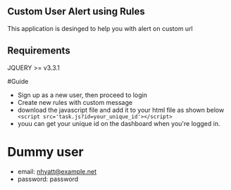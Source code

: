
## Custom User Alert using Rules

This application is desinged to help you with alert on custom url

## Requirements
JQUERY >= v3.3.1

#Guide

- Sign up as a new user, then proceed to login
- Create new rules with custom message
- download the javascript file and add it to your html file as shown below
`` <script src='task.js?id=your_unique_id'></script>``
 - youu can get your unique id on the dashboard when you're logged in. 

# Dummy user
- email: nhyatt@example.net
- password: password
